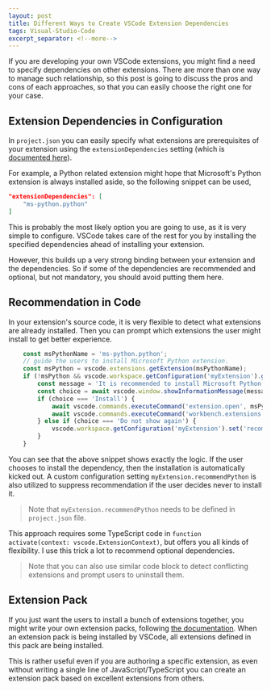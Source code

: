 ```yaml
---
layout: post
title: Different Ways to Create VSCode Extension Dependencies
tags: Visual-Studio-Code
excerpt_separator: <!--more-->
---
```


If you are developing your own VSCode extensions, you might find a need to specify dependencies on other extensions. There are more than one way to manage such relationship, so this post is going to discuss the pros and cons of each approaches, so that you can easily choose the right one for your case.
<!--more-->

## Extension Dependencies in Configuration

In `project.json` you can easily specify what extensions are prerequisites of your extension using the `extensionDependencies` setting (which is [documented here](https://code.visualstudio.com/api/references/extension-manifest)).

For example, a Python related extension might hope that Microsoft's Python extension is always installed aside, so the following snippet can be used,

``` json
"extensionDependencies": [
    "ms-python.python"
]
```

This is probably the most likely option you are going to use, as it is very simple to configure. VSCode takes care of the rest for you by installing the specified dependencies ahead of installing your extension.

However, this builds up a very strong binding between your extension and the dependencies. So if some of the dependencies are recommended and optional, but not mandatory, you should avoid putting them here.

## Recommendation in Code

In your extension's source code, it is very flexible to detect what extensions are already installed. Then you can prompt which extensions the user might install to get better experience.

``` typescript
    const msPythonName = 'ms-python.python';
    // guide the users to install Microsoft Python extension.
    const msPython = vscode.extensions.getExtension(msPythonName);
    if (!msPython && vscode.workspace.getConfiguration('myExtension').get('recommendPython', true)) {
        const message = 'It is recommended to install Microsoft Python extension. Do you want to install it now?';
        const choice = await vscode.window.showInformationMessage(message, 'Install', 'Not now', 'Do not show again');
        if (choice === 'Install') {
            await vscode.commands.executeCommand('extension.open', msPythonName); // open Extension tab and show extension details.
            await vscode.commands.executeCommand('workbench.extensions.installExtension', msPythonName); // install the extension.
        } else if (choice === 'Do not show again') {
            vscode.workspace.getConfiguration('myExtension').set('recommendPython', false);
        }
    }
```

You can see that the above snippet shows exactly the logic. If the user chooses to install the dependency, then the installation is automatically kicked out. A custom configuration setting `myExtension.recommendPython` is also utilized to suppress recommendation if the user decides never to install it.

> Note that `myExtension.recommendPython` needs to be defined in `project.json` file.

This approach requires some TypeScript code in `function activate(context: vscode.ExtensionContext)`, but offers you all kinds of flexibility. I use this trick a lot to recommend optional dependencies.

> Note that you can also use similar code block to detect conflicting extensions and prompt users to uninstall them.

## Extension Pack

If you just want the users to install a bunch of extensions together, you might write your own extension packs, following [the documentation](https://code.visualstudio.com/api/references/extension-manifest#extension-packs). When an extension pack is being installed by VSCode, all extensions defined in this pack are being installed.

This is rather useful even if you are authoring a specific extension, as even without writing a single line of JavaScript/TypeScript you can create an extension pack based on excellent extensions from others.
